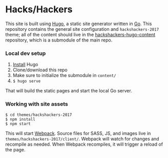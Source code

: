 # Hacks/Hackers

This site is built using [Hugo](https://gohugo.io), a static site generator written in [Go](http://golang.org/). This repository contains the general site configuration and `hackshackers-2017` theme; all of the content should live in the [hackshackers-hugo-content](https://github.com/hackshackers/hackshackers-hugo-content) repository, which is a submodule of the main repo.

### Local dev setup

1. [Install](https://gohugo.io/overview/installing/) Hugo
1. Clone/download this repo
  1. Make sure to initialize the submodule in `content/`
1. `$ hugo serve`

That will build the static pages and start the local Go server.

### Working with site assets

```
$ cd themes/hackshackers-2017
$ npm install
$ npm start
```

This will start [Webpack](https://webpack.github.io/). Source files for SASS, JS, and images live in `themes/hackshackers-2017/client/`. Webpack will watch for changes and recompile as needed. When Webpack recompiles, it will trigger a reload of the page.